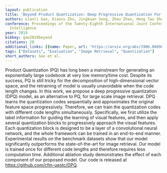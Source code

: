 ```yaml
---
layout: publication
title: 'Beyond Product Quantization: Deep Progressive Quantization For Image Retrieval'
authors: Lianli Gao, Xiaosu Zhu, Jingkuan Song, Zhou Zhao, Heng Tao Shen
conference: Proceedings of the Twenty-Eighth International Joint Conference on Artificial
  Intelligence
year: 2019
bibkey: gao2019beyond
citations: 28
additional_links: [{name: Paper, url: 'https://arxiv.org/abs/1906.06698'}]
tags: ["Datasets", "Evaluation", "Image Retrieval", "Quantization"]
short_authors: Gao et al.
---
```

Product Quantization (PQ) has long been a mainstream for generating an
exponentially large codebook at very low memory/time cost. Despite its success,
PQ is still tricky for the decomposition of high-dimensional vector space, and
the retraining of model is usually unavoidable when the code length changes. In
this work, we propose a deep progressive quantization (DPQ) model, as an
alternative to PQ, for large scale image retrieval. DPQ learns the quantization
codes sequentially and approximates the original feature space progressively.
Therefore, we can train the quantization codes with different code lengths
simultaneously. Specifically, we first utilize the label information for
guiding the learning of visual features, and then apply several quantization
blocks to progressively approach the visual features. Each quantization block
is designed to be a layer of a convolutional neural network, and the whole
framework can be trained in an end-to-end manner. Experimental results on the
benchmark datasets show that our model significantly outperforms the
state-of-the-art for image retrieval. Our model is trained once for different
code lengths and therefore requires less computation time. Additional ablation
study demonstrates the effect of each component of our proposed model. Our code
is released at https://github.com/cfm-uestc/DPQ.